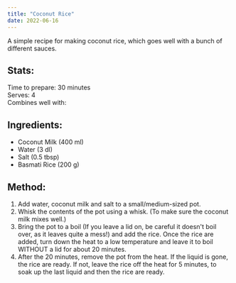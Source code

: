 ```yaml
---
title: "Coconut Rice"
date: 2022-06-16
---
```

A simple recipe for making coconut rice, which goes well with a bunch of different sauces.

## Stats:
Time to prepare: 30 minutes  
Serves: 4  
Combines well with:  

## Ingredients:
- Coconut Milk (400 ml)
- Water (3 dl)
- Salt (0.5 tbsp)
- Basmati Rice (200 g)

## Method:
1. Add water, coconut milk and salt to a small/medium-sized pot.
2. Whisk the contents of the pot using a whisk. (To make sure the coconut milk mixes well.)
3. Bring the pot to a boil (If you leave a lid on, be careful it doesn't boil over, as it leaves quite a mess!) and add the rice. Once the rice are added, turn down the heat to a low temperature and leave it to boil WITHOUT a lid for about 20 minutes.
4. After the 20 minutes, remove the pot from the heat. If the liquid is gone, the rice are ready. If not, leave the rice off the heat for 5 minutes, to soak up the last liquid and then the rice are ready.
